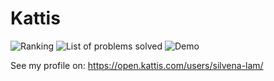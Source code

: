 # Kattis

![Ranking](https://github.com/websponse/kattis/blob/6325b9d2f61337eaa60df9dff17f9270c9f8fb72/Img/Ranking.png?raw=true)
![List of problems solved](https://github.com/websponse/kattis/blob/6325b9d2f61337eaa60df9dff17f9270c9f8fb72/Img/Problems%20Solved.png?raw=true)
![Demo](**https://github.com/sl-pulse/matplot-qin/blob/main/img/revenue_view.png**?raw=true)

See my profile on: https://open.kattis.com/users/silvena-lam/

